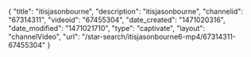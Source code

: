 {
    "title": "itisjasonbourne",
    "description": "itisjasonbourne",
    "channelid": "67314311",
    "videoid": "67455304",
    "date_created": "1471020316",
    "date_modified": "1471021710",
    "type": "captivate",
    "layout": "channelVideo",
    "url": "\/star-search\/itisjasonbourne6-mp4\/67314311-67455304"
}